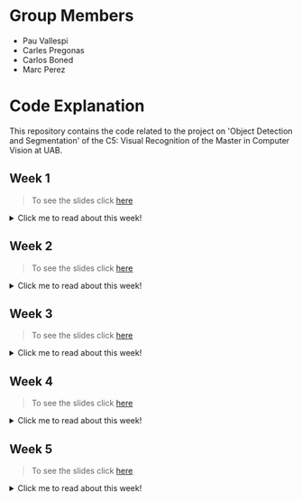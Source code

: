 # Group Members
- Pau Vallespi
- Carles Pregonas
- Carlos Boned
- Marc Perez

# Code Explanation
This repository contains the code related to the project on 'Object Detection and Segmentation' of the C5: Visual Recognition of the Master in Computer Vision at UAB.

## Week 1
>To see the slides click [here](https://docs.google.com/presentation/d/1CoujhU4kM0HRyDuOHyaCCPdV8Ej7_X9nboHhPHJPP5E/edit?usp=sharing)  

<details>
  <summary>Click me to read about this week!</summary>

### Instructions
To run the training process, follow these steps:

1. **Set Up Environment:**
   - Make sure you have all the necessary dependencies installed. You can check the requirements in the project's `requirements.txt` file.
   - Ensure that you have access to the MCV server or set up the environment locally.

2. **Clone the Repository:**
```bash 
git clone https://github.com/marcps8/MCV-C5-G1.git
```

3. **Install requirements** 
```bash
pip install -r requirements.txt
```

4. **Run the code**
```bash
usage: model_normal.py [-h] [--load-model] [--save-plots]

optional arguments:
  -h, --help    show this help message and exit
  --load-model  Loads model from path specified in code.
  --save-plots  Stores plots to paths specified in code.
```
There are two arguments that can be used, `load-model` and `save-plots`. The first one loads the model from a specified path in the code whereas the second stores the plots in `jpg` files to the paths in the code.

</details>


## Week 2

>To see the slides click [here](https://docs.google.com/presentation/d/10djQgyC_lXfmIj28mknT_SJXyfd-LtPIwiabJMvIgsA/edit#slide=id.g2bed5711158_1_7) 

<details>
  <summary>Click me to read about this week!</summary>

### Instructions

To run the evaluation process for object detection models, follow these steps:

1. **Set Up Environment:**
   - Ensure that you have all the necessary dependencies installed. You can check the requirements in the project's `requirements.txt` file.
   - Make sure you have access to the MCV server or set up the environment locally.

2. **Clone the Repository:**
   ```bash 
   git clone https://github.com/marcps8/MCV-C5-G1.git
3. **Install requirements** 
```bash
pip install -r requirements.txt
```

4. **Run the code**
  * Evaluation Script

The evaluation script evaluates object detection models using pre-trained weights on the KITTI-MOTS dataset. This involves using the evaluation.py file. Below are the instructions for running the evaluation:

Navigate to the project directory.

Run the following command in the terminal:

```bash
usage: python evaluation.py --model-index MODEL_INDEX
```
Replace MODEL_INDEX with the index of the model you want to evaluate. Choose 0 for Faster R-CNN and 1 for Mask R-CNN.
The evaluation results will be saved in the results/evaluation/{model_name} directory.

The evaluation script utilizes the inference.py and dataset.py files to perform inference and handle dataset loading, respectively.

  * Inference Script

Additionally, you can run the inference script separately to perform inference using the object detection models on new images. This involves using the inference.py file. Here's how to do it:

Navigate to the project directory.

Run the following command in the terminal:

```bash
python inference.py --model-index MODEL_INDEX --mode MODE
```

Replace MODEL_INDEX with the index of the model you want to use (0 for Faster R-CNN and 1 for Mask R-CNN), and MODE with either "training" or "testing" depending on the dataset mode.

The inference results will be saved in the results/{model_name}/{dataset_mode}/{image_name} directory for each image processed.

The inference script utilizes the inference.py file for running inference and dataset.py for handling dataset loading.

These scripts provide a comprehensive toolset for evaluating and performing inference with object detection models trained on the KITTI-MOTS dataset.
</details>

## Week 3

>To see the slides click [here](https://docs.google.com/presentation/d/1CkdWHK1STnMNZHGVYpRNxGoxr4cdO-IuxOuMx7xC8kc/edit?usp=sharing) 

<details>
  <summary>Click me to read about this week!</summary>

### Instructions

To run the evaluation process for object detection models, follow these steps:

1. **Set Up Environment:**
   - Ensure that you have all the necessary dependencies installed. You can check the requirements in the project's `requirements.txt` file.
   - Make sure you have access to the MCV server or set up the environment locally.

2. **Clone the Repository:**
   ```bash 
   git clone https://github.com/marcps8/MCV-C5-G1.git
3. **Install requirements** 
```bash
pip install -r requirements.txt
```

4. **Run the code**
  * Resnet50 Image Retrieval

This script evaluates the image retrieval with a specified number of elements using Resnet50, showing the precision@1, precision@5 and MAP. It uses the MIT_split/train as database and MIT_split/test as queries.

Navigate to the project directory.

Run the following command in the terminal:

```bash
usage: python resnet_retrieval.py --k K_NEIGHBOURS --method RETRIEVAL_METHOD
```
Replace K_NEIGHBOURS with the number of neihbours to perform the retrieval metrics and RETRIEVAL_METHOD with a string as KNN, NN or FAISS (by default KNN).

  * Metric Learning Script 

This script provides functionalities for training and evaluating a metric learning model for image retrieval using a siamese or triplet network architecture.
Navigate to the project directory.
Run the following command in the terminal to execute the script for evaluation:
```bash
python metric_learning.py --process eval
```
The rest of the arguments (optional) are the following:
`--out-path` is the path to the output directory. Default is `/export/home/group01/MCV-C5-G1/Week3/`.
`--embed-size` is the embedding size for the metric learning model. Default is `32`.
`--batch-size` as batch size for training. Default is `64`.
`--arch-type`, the architecture type for the metric learning model. Choose between `siamese` or `triplet`. Default is `siamese`.
`--epochs` for number of epochs for training. Default is `10`.
`--process` defines the process to execute. Choose between `eval` for evaluation and `retrieve` for retrieval. Default is `eval`.

  * Coco retrieval 

The ```bash coco_retrieval.py``` script performs image retrieval using a pre-trained Faster R-CNN model fine-tuned on COCO dataset. It extracts features from the database images and performs k-nearest neighbor (k-NN) search to retrieve similar images for validation and test datasets. The script also includes visualization of t-SNE transformed features and COCO class-based color-coded plots. It supports training, evaluation, and visualization functionalities.

Run the following command in the terminal to execute the script:
```bash
python coco_retrieval.py
```
</details>

## Week 4

>To see the slides click [here](https://docs.google.com/presentation/d/1DmCwsStIktRPHN3IOHt3m_z29UOQlXI_Cq2a6QjipuM/edit?usp=sharing) 

<details>
  <summary>Click me to read about this week!</summary>
</details>

## Week 5

>To see the slides click [here](https://docs.google.com/presentation/d/1M1VadhiROXX68Dbb5Q60gxvGzTkFQ2q84CkjliEygQU/edit?usp=sharing) 

<details>
  <summary>Click me to read about this week!</summary>
  
### Instructions
### Instructions

To run the evaluation process for object detection models, follow these steps:

1. **Set Up Environment:**
  - Ensure that you have all the necessary dependencies installed. You can check the requirements in the project's `requirements.txt` file.
  - Make sure you have access to the MCV server or set up the environment locally.

2. **Clone the Repository:**
```bash 
git clone https://github.com/marcps8/MCV-C5-G1.git
```

3. **Install requirements** 
```bash
pip install -r requirements.txt
```

4. **Run the code**

- Explicar captions gen
- Explicar image gen

The training process starts by specifying the number of epochs, the embed size and the batch size. In order to run the training of the text2image model, you can run the following:
```bash
usage: txt2img_train.py [-h] [--embed-size EMBED_SIZE] [--batch-size BATCH_SIZE] [--epochs EPOCHS] [--sample-size SAMPLE_SIZE]

optional arguments:
  -h, --help            show this help message and exit
  --embed-size EMBED_SIZE: Embed size used for the features.
  --batch-size BATCH_SIZE: Batch size used in the training.
  --epochs EPOCHS: Number of epochs.
  --sample-size SAMPLE_SIZE: Float [0, 1] indicating the amount of data to use from the train dataset.
```
  
The retrieval process uses a model already trained and it generates results for each caption in the validation set. It can be run using the following command:
```bash
usage: txt2img_retrieve.py [-h] [--embed-size EMBED_SIZE] [--batch-size BATCH_SIZE] [--model-name MODEL_NAME] [--embed-name EMBED_NAME]

optional arguments:
  -h, --help            show this help message and exit
  --embed-size EMBED_SIZE: Embed size used for the features.
  --batch-size BATCH_SIZE: Batch size used in the training.
  --model-name MODEL_NAME: Weights filename used for the model.
  --embed-name EMBED_NAME: Weights filename used for the embbeding layer.
```

The results will be stored under the Week5/results folder, in the format of a dictionary where each key is the caption and the value an array containing five image ids (the five nearest neighbors).
</details>